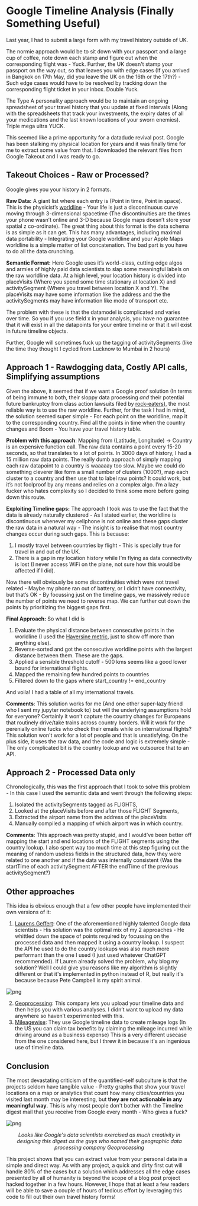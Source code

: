 # Google Timeline Analysis (Finally Something Useful)

Last year, I had to submit a large form with my travel history outside of UK. 

The normie approach would be to sit down with your passport and a large cup of coffee, note down each stamp and figure out when the corresponding flight was - Yuck. Further, the UK doesn't stamp your passport on the way out, so that leaves you with edge cases (If you arrived in Bangkok on 17th May, did you leave the UK on the 16th or the 17th?) - Such edge cases would have to be resolved by tracking down the corresponding flight ticket in your inbox. Double Yuck.

The Type A personality approach would be to maintain an ongoing spreadsheet of your travel history that you update at fixed intervals (Along with the spreadsheets that track your investments, the expiry dates of all your medications and the last known locations of your sworn enemies). Triple mega ultra YUCK.

This seemed like a prime opportunity for a datadude revival post. Google has been stalking my physical location for years and it was finally time for me to extract some value from that. I downloaded the relevant files from Google Takeout and I was ready to go. 

## Takeout Choices - Raw or Processed?

Google gives you your history in 2 formats. 

**Raw Data:** A giant list where each entry is (Point in time, Point in space). This is the physicist’s [worldline](https://en.wikipedia.org/wiki/World_line) - Your life is just a discontinuous curve moving through 3-dimensional spacetime (The discontinuities are the times your phone wasn’t online and 3-D because Google maps doesn’t store your spatial z co-ordinate). The great thing about this format is the data schema is as simple as it can get. This has many advantages, including maximal data portability - Integrating your Google worldline and your Apple Maps worldline is a simple matter of list concatenation. The bad part is you have to do all the data crunching.

**Semantic Format:** Here Google uses it’s world-class, cutting edge algos and armies of highly paid data scientists to slap some meaningful labels on the raw worldline data. At a high level, your location history is divided into placeVisits (Where you spend some time stationary at location X) and activitySegment (Where you travel between location X and Y). The placeVisits may have some information like the address and the the activitySegments may have information like mode of transport etc. 

The problem with these is that the datamodel is complicated and varies over time. So you if you use field x in your analysis, you have no guarantee that it will exist in all the datapoints for your entire timeline or that it will exist in future timeline objects. 

Further, Google will sometimes fuck up the tagging of activitySegments (like the time they thought I cycled from Lucknow to Mumbai in 2 hours)

## Approach 1 - Rawdogging data, Costly API calls, Simplifying assumptions

Given the above, it seemed that if we want a Google proof solution (In terms of being immune to both, their sloppy data processing _and_ their potential future bankruptcy from class action lawsuits filed by [rock-eaters](https://www.reddit.com/r/google/comments/1cziil6/a_rock_a_day_keeps_the_doctor_away/)), the most reliable way is to use the raw worldline. Further, for the task I had in mind, the solution seemed super simple - For each point on the worldline, map it to the corresponding country. Find all the points in time when the country changes and Boom - You have your travel history table. 

**Problem with this approach**: Mapping from (Latitude, Longitude) → Country is an expensive function call. The raw data contains a point every 15-20 seconds, so that translates to a lot of points.  In 3000 days of history, I had a 15 million raw data points. The really dumb approach of simply mapping each raw datapoint to a country is waaaaay too slow. Maybe we could do something cleverer like form a small number of clusters (1000?), map each cluster to a country and then use that to label raw points? It could work, but it’s not foolproof by any means and relies on a complex algo. I’m a lazy fucker who hates complexity so I decided to think some more before going down this route.

**Exploiting Timeline gaps:** The approach I took was to use the fact that the data is already naturally clustered - As I stated earlier, the worldline is discontinuous whenever my cellphone is not online and these gaps cluster the raw data in a natural way - The insight is to realise that most country changes occur during such gaps. This is because:

1. I mostly travel between countries by flight - This is specially true for travel in and out of the UK.
2. There is a gap in my location history while I’m flying as data connectivity is lost (I never access WiFi on the plane, not sure how this would be affected if I did).

Now there will obviously be some discontinuities which were not travel related - Maybe my phone ran out of battery, or I didn’t have connectivity, but that’s OK - By focussing just on the timeline gaps, we massively reduce the number of points we need to reverse map. We can further cut down the points by prioritizing the biggest gaps first.

**Final Approach:** So what I did is 
1. Evaluate the physical distance between consecutive points in the worldline (I used the [Haversine metric](https://en.wikipedia.org/wiki/Haversine_formula), just to show off more than anything else). 
2. Reverse-sorted and got the consecutive worldline points with the largest distance between them. These are the gaps.  
3. Applied a sensible threshold cutoff - 500 kms seems like a good lower bound for international flights. 
4. Mapped the remaining few hundred points to countries
5. Filtered down to the gaps where start_country != end_country 

And voila! I had a table of all my international travels.

**Comments**: This solution works for me (And one other super-lazy friend who I sent my jupyter notebook to) but will the underlying assumptions hold for everyone? Certainly it won’t capture the country changes for Europeans that routinely drive/take trains across country borders. Will it work for the perenially online fucks who check their emails while on international flights? This solution won't work for a lot of people and that is unsatisfying. On the plus side, it uses the raw data, and the code and logic is extremely simple - The only complicated bit is the country lookup and we outsource that to an API.

## Approach 2 - Processed Data only 

Chronologically, this was the first approach that I took to solve this problem - In this case I used the semantic data and went through the following steps: 

1. Isolated the activitySegments tagged as FLIGHTS, 
2. Looked at the placeVisits before and after those FLIGHT Segments, 
3. Extracted the airport name from the address of the placeVisits
4. Manually compiled a mapping of which airport was in which country.

**Comments**: This approach was pretty stupid, and I would’ve been better off mapping the start and end locations of the FLIGHT segments using the country lookup. I also spent way too much time at this step figuring out the meaning of random useless fields in the structured data, how they were related to one another and if the data was internally consistent (Was the startTime of each activitySegment AFTER the endTime of the previous activitySegment?)

## Other approaches

This idea is obvious enough that a few other people have implemented their own versions of it:

1. [Laurens Geffert](https://janlauge.github.io/2021/google_timeline_travel_history/): One of the aforementioned highly talented Google data scientists - His solution was the optimal mix of my 2 approaches - He whittled down the space of points required by focussing on the processed data and then mapped it using a country lookup. I suspect the API he used to do the country lookups was also much more performant than the one I used (I just used whatever ChatGPT recommended). If Lauren already solved the problem, why blog my solution?  Well I could give you reasons like my algorithm is slightly different or that it's implemented in python instead of R, but really it's because because Pete Campbell is my spirit animal. 

![png](/images/2024-05-26/campbell.png)

2. [Geoprocessing](https://geoprocessing.online/): This company lets you upload your timeline data and then helps you with various analyses. I didn’t want to upload my data anywhere so haven’t experimented with this.
3. [Mileagewise](https://www.mileagewise.com/): They use Google timeline data to create mileage logs (In the US you can claim tax benefits by claiming the mileage incurred while driving around as a business expense) This is a very different usecase from the one considered here, but I threw it in because it's an ingenious use of timeline data.

## Conclusion

The most devastating criticism of the quantified-self subculture is that the projects seldom have tangible value - Pretty graphs that show your travel locations on a map or analytics that count how many cities/countries you visited last month may be interesting, but **they are not actionable in any meaningful way**. This is why most people don't bother with the Timeline digest mail that you receive from Google every month - Who gives a fuck?

![png](/images/2024-05-26/timeline_digest.PNG)

<p style="text-align: center;">
<i>Looks like Google's data scientists exercised as much creativity in designing this digest as the guys who named their geographic data processing company Geoprocessing</i>
</p>

This project shows that you can extract value from your personal data in a simple and direct way. As with any project, a quick and dirty first cut will handle 80% of the cases  but a solution which addresses all the edge cases presented by all of humanity is beyond the scope of a blog post project hacked together in a few hours. However, I hope that at least a few readers will be able to save a couple of hours of tedious effort by leveraging this code to fill out their own travel history forms!


